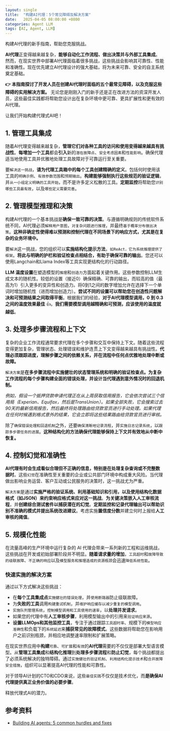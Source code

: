```yaml
---
layout: single
title:  "构建AI代理：5个常见障碍及解决方案"
date:   2025-04-05 08:00:00 +0800
categories: Agent LLM
tags: [AI, Agent, LLM]
---
```


构建AI代理的新手指南，帮助您克服挑战。

**AI代理**正变得越来越复杂，**能够自动化工作流程、做出决策并与外部工具集成**。然而，在现实世界中部署AI代理面临着很多挑战，这些挑战会影响其可靠性、性能和准确性。现在优先建立AI代理设计的强大基础，将为未来可靠、安全的自主系统奠定基础。

**👉 本指南探讨了开发人员在创建AI代理时面临的五个最常见障碍，以及克服这些障碍的实用解决方案。** 无论您是刚刚入门的新手还是正在改进方法的资深开发人员，这些最佳实践都将帮助您设计出在复杂环境中更可靠、更具扩展性和更有效的AI代理。

让我们开始构建代理式AI吧！

## 1. 管理工具集成

随着AI代理变得越来越复杂，**管理它们对各种工具的访问和使用变得越来越具有挑战性**。**每增加一个工具**都会**引入**新的`潜在故障点`、`安全考虑因素`和`性能影响`。确保代理适当地使用工具并优雅地处理工具故障对于可靠运行至关重要。

要`解决这一挑战`，**请为代理工具箱中的每个工具创建精确的定义**。包括何时使用该工具的`明确示例`、`有效参数范围`和`预期输出`。**构建能够强制执行这些规范的验证逻辑**，并`从一小组定义明确的工具开始`，而不是许多定义松散的工具。**定期监控**将帮助您`识别哪些工具最有效`，以及`哪些定义需要完善`。

## 2. 管理模型推理和决策

构建AI代理的一个基本挑战是**确保一致可靠的决策**。与遵循明确规则的传统软件系统不同，AI代理必须`解释用户意图`，`对复杂问题进行推理`，并最终`基于概率分布做出决策`。**这种非确定性使得难以预测和控制代理在不同场景下的响应方式，尤其是在复杂的业务环境中。**

要`解决`这一挑战，您的组织可以**实施结构化提示方法**，`如ReAct，它为系统推理提供了框架`。**将此与明确的护栏和验证检查点相结合，有助于确保可靠的输出**。您还可以使用Langchain和Llama Index等工具实现更结构化的行动路径。

**LLM 温度设置**在塑造模型的`推理`和`创造力`方面起着关键作用。这些参数控制LLM生成文本的随机性。较低的设置（接近0）确保精确、可靠的输出，而较高的值（最高为1）引入更多的变异性和创造力。将0到1之间的数字增加允许在选择下一个单词时增加随机性（进而增加创造力）。**尝试不同的设置可以帮助您在创造性问题解决和可预测结果之间取得平衡**。根据我们的经验，**对于AI代理模型调用，0 到 0.3 之间的温度效果最佳** 👍。**我们需要模型调用越精确和可预测，应该使用的温度就越低**。

## 3. 处理多步骤流程和上下文

复杂的企业工作流程通常要求代理在多个步骤和交互中保持上下文。随着这些流程变得更加复杂，管理状态、处理错误和维护连贯上下文变得越来越具有挑战性。**代理必须跟踪进度，理解步骤之间的依赖关系，并在流程中任何点优雅地处理中断或故障。**

`解决方案`是**在多步骤流程中实施健壮的状态管理系统和明确的验证检查点。为复杂工作流程的每个步骤构建全面的错误处理，并设计当代理遇到意外情况时的回退机制。**

*例如，假设一个抵押贷款申请代理正在从上周获取信用报告，它会依次尝试三个信用局（Experian、Equifax，然后是TransUnion）。如果全部失败，它会搜索过去90天的最新信用报告，然后最终将处理路由给贷款官员进行手动处理。如果代理在任何时候遇到格式意外的结果，它会立即将这些结果路由给贷款官员进行审核。*

除了`确保错误处理和回退机制`之外，还要`确保清晰地记录流程`，并`实施日志记录系统`，以`跟踪多步骤任务的进展`。**这种结构化的方法确保代理能够保持上下文并有效地从中断中恢复。**

## 4. 控制幻觉和准确性

**AI代理有时会生成看似合理但不正确的信息，特别是在处理复杂查询或不完整数据时**。这些`幻觉`在准确性至关重要的企业或公共部门环境中构成重大风险。当代理做出影响业务运营、客户互动或公民服务的决策时，这一挑战尤为严重。

`解决方案`是通过**实施严格的验证系统、利用基础知识和引用，以及使用结构化数据格式（如JSON）来约束响应格式来应对这一挑战**。**为关键决策嵌入人工审核流程**，并**创建综合测试套件以捕获潜在的幻觉**。**定期监控和记录代理输出可以帮助识别不准确的模式并提出系统改进建议**。考虑实施**置信度分数**并建立何时上报给**人工审核的阈值**。

## 5. 规模化性能

在流量高峰的生产环境中运行复杂的 AI 代理会带来一系列新的工程和运维挑战，这些挑战在开发或初始部署阶段并不明显。**随着请求量的增加**，`工具超时`和`故障导致的级联故障`、`不正确的响应`以及`模型服务和推理造成的资源瓶颈`会迅速`降低系统性能`。

### 快速实施的解决方案

通过以下方式解决这些挑战：

* 在**每个工具集成点**`实施健壮的错误处理`，并`使用断路器`防止级联故障。
* 为**失败的工具**调用`构建重试机制`，并`维护响应缓存以减少重复的模型调用`。
* `实施队列管理系统`，`控制模型调用和工具使用的速率`，以**处理并发请求**。
* 如果您的代理中有**人工审核步骤**，利用模型输出中的引用来`验证响应来源`。
* **设置LLMOps和其他监控工具**，专注于通过跟踪`工具超时率`、规模下的`模型响应准确性`和负载下的`系统延迟`来**捕获常见的故障模式**。这些数据将帮助您在影响用户之前识别瓶颈，并相应地调整速率限制和扩展策略。

在现实世界应用中**构建**`可靠`、`可扩展`和`有效`的**AI代理**需要的不仅仅是部署大型语言模型。从**管理工具集成**和**结构化推理**到**处理多步骤流程**和**防止幻觉**，每个挑战都提出了必须系统解决的独特障碍。通过`实施健壮的验证机制`、`利用结构化提示技术`和`合并故障安全措施`，组织可以显著提高AI代理的性能和可靠性。

对于领导AI计划的CTO和CDO来说，这些`最佳实践`不仅仅是技术优化，而**是确保AI代理提供真正业务价值的必要步骤**。

释放代理式AI的潜力。


## 参考资料
- [Building AI agents: 5 common hurdles and fixes](https://cohere.com/blog/building-ai-agents)

